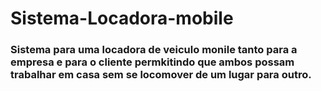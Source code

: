 # Sistema-Locadora-mobile

### Sistema para uma locadora de veiculo monile tanto para a empresa e para o cliente permkitindo que ambos possam trabalhar em casa sem se locomover de um lugar para outro.
